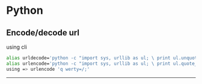 # Python

## Encode/decode url

using cli

```bash
alias urldecode='python -c "import sys, urllib as ul; \ print ul.unquote_plus(sys.argv[1])"'
alias urlencode='python -c "import sys, urllib as ul; \ print ul.quote_plus(sys.argv[1])"'
using => urlencode 'q werty=/;'
```


---
